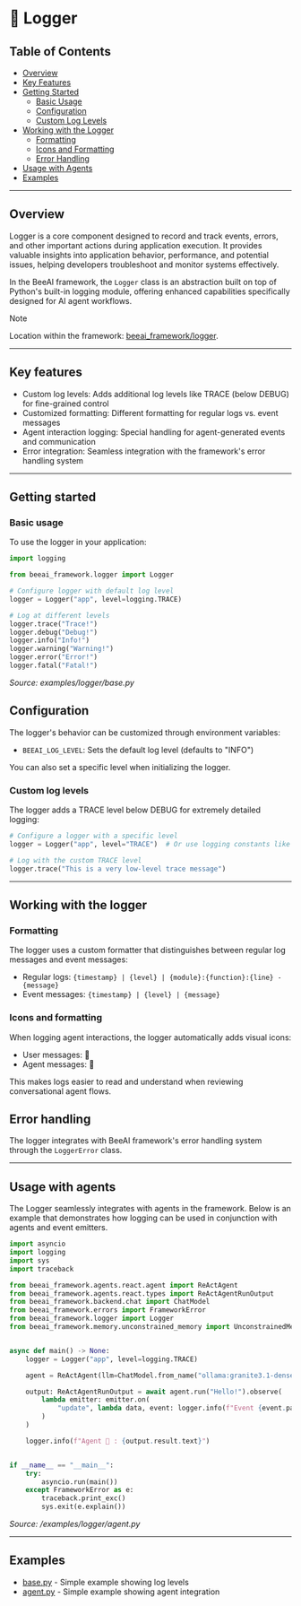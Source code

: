 # 📝 Logger

<!-- TOC -->
## Table of Contents
- [Overview](#overview)
- [Key Features](#key-features)
- [Getting Started](#getting-started)
  - [Basic Usage](#basic-usage)
  - [Configuration](#configuration)
  - [Custom Log Levels](#custom-log-levels)
- [Working with the Logger](#working-with-the-logger)
  - [Formatting](#formatting)
  - [Icons and Formatting](#icons-and-formatting)
  - [Error Handling](#error-handling)
- [Usage with Agents](#usage-with-agents)
- [Examples](#examples)
<!-- /TOC -->

---

## Overview 

Logger is a core component designed to record and track events, errors, and other important actions during application execution. It provides valuable insights into application behavior, performance, and potential issues, helping developers troubleshoot and monitor systems effectively.

In the BeeAI framework, the `Logger` class is an abstraction built on top of Python's built-in logging module, offering enhanced capabilities specifically designed for AI agent workflows.

> [!NOTE]
>
> Location within the framework: [beeai_framework/logger](/python/beeai_framework/logger).

---

## Key features

* Custom log levels: Adds additional log levels like TRACE (below DEBUG) for fine-grained control
* Customized formatting: Different formatting for regular logs vs. event messages
* Agent interaction logging: Special handling for agent-generated events and communication
* Error integration: Seamless integration with the framework's error handling system

---

## Getting started

### Basic usage

To use the logger in your application:

<!-- embedme examples/logger/base.py -->

```py
import logging

from beeai_framework.logger import Logger

# Configure logger with default log level
logger = Logger("app", level=logging.TRACE)

# Log at different levels
logger.trace("Trace!")
logger.debug("Debug!")
logger.info("Info!")
logger.warning("Warning!")
logger.error("Error!")
logger.fatal("Fatal!")

```

_Source: examples/logger/base.py_

## Configuration

The logger's behavior can be customized through environment variables:

* `BEEAI_LOG_LEVEL`: Sets the default log level (defaults to "INFO")

You can also set a specific level when initializing the logger.

### Custom log levels

The logger adds a TRACE level below DEBUG for extremely detailed logging:

```py
# Configure a logger with a specific level
logger = Logger("app", level="TRACE")  # Or use logging constants like logging.DEBUG

# Log with the custom TRACE level
logger.trace("This is a very low-level trace message")
```

---

## Working with the logger

### Formatting

The logger uses a custom formatter that distinguishes between regular log messages and event messages:

* Regular logs: `{timestamp} | {level} | {module}:{function}:{line} - {message}`
* Event messages: `{timestamp} | {level} | {message}`

### Icons and formatting

When logging agent interactions, the logger automatically adds visual icons:

* User messages: 👤
* Agent messages: 🤖

This makes logs easier to read and understand when reviewing conversational agent flows.

## Error handling

The logger integrates with BeeAI framework's error handling system through the `LoggerError` class.

---

## Usage with agents

The Logger seamlessly integrates with agents in the framework. Below is an example that demonstrates how logging can be used in conjunction with agents and event emitters.

<!-- embedme examples/logger/agent.py -->

```py
import asyncio
import logging
import sys
import traceback

from beeai_framework.agents.react.agent import ReActAgent
from beeai_framework.agents.react.types import ReActAgentRunOutput
from beeai_framework.backend.chat import ChatModel
from beeai_framework.errors import FrameworkError
from beeai_framework.logger import Logger
from beeai_framework.memory.unconstrained_memory import UnconstrainedMemory


async def main() -> None:
    logger = Logger("app", level=logging.TRACE)

    agent = ReActAgent(llm=ChatModel.from_name("ollama:granite3.1-dense:8b"), tools=[], memory=UnconstrainedMemory())

    output: ReActAgentRunOutput = await agent.run("Hello!").observe(
        lambda emitter: emitter.on(
            "update", lambda data, event: logger.info(f"Event {event.path} triggered by {type(event.creator).__name__}")
        )
    )

    logger.info(f"Agent 🤖 : {output.result.text}")


if __name__ == "__main__":
    try:
        asyncio.run(main())
    except FrameworkError as e:
        traceback.print_exc()
        sys.exit(e.explain())

```

_Source: /examples/logger/agent.py_

---

## Examples

- [base.py](/python/examples/logger/base.py) - Simple example showing log levels
- [agent.py](/python/examples/logger/agent.py) - Simple example showing agent integration

